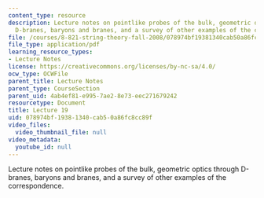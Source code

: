 ```yaml
---
content_type: resource
description: Lecture notes on pointlike probes of the bulk, geometric optics through
  D-branes, baryons and branes, and a survey of other examples of the correspondence.
file: /courses/8-821-string-theory-fall-2008/078974bf19381340cab50a86fc8cc89f_lecture19.pdf
file_type: application/pdf
learning_resource_types:
- Lecture Notes
license: https://creativecommons.org/licenses/by-nc-sa/4.0/
ocw_type: OCWFile
parent_title: Lecture Notes
parent_type: CourseSection
parent_uid: 4ab4ef81-e995-7ae2-8e73-eec271679242
resourcetype: Document
title: Lecture 19
uid: 078974bf-1938-1340-cab5-0a86fc8cc89f
video_files:
  video_thumbnail_file: null
video_metadata:
  youtube_id: null
---
```

Lecture notes on pointlike probes of the bulk, geometric optics through D-branes, baryons and branes, and a survey of other examples of the correspondence.